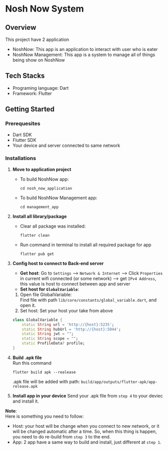 # Nosh Now System

## Overview
This project have 2 application
- NoshNow: This app is an application to interact with user who is eater
- NoshNow Management: This app is a system to manage all of things being show on NoshNow

## Tech Stacks
- Programing language: Dart
- Framework: Flutter

## Getting Started
### Prerequesites
- Dart SDK
- Flutter SDK
- Your device and server connected to same network
### Installations
1. **Move to application project**
    - To build NoshNow app:
        ```
        cd nosh_now_application
        ```
    - To build NoshNow Management app:
        ```
        cd management_app
        ```
2. **Install all library/package**  
    - Clear all package was installed:  
        ```
        flutter clean
        ```
    - Run command in terminal to install all required package for app
        ```
        flutter pub get
        ```

3. **Config host to connect to Back-end server**
    - **Get host**:
    Go to `Settings` -->  `Network & Internet` --> Click `Properties` in current wifi connected (or some network) --> get `IPv4 Address`, this value is host to connect between app and server
    - **Set host for `GlobalVariable`**:  
    1. Open file GlobalVariable:  
    Find file with path `lib/core/constants/global_variable.dart`, and open it.  
    2. Set host: 
    Set your host your take from above
    ```dart
    class GlobalVariable {
        static String url = 'http://{host}:5235';
        static String hubUrl = 'http://{host}:5044';
        static String jwt = "";
        static String scope = "";
        static ProfileData? profile;
    }
    ```
4. **Build .apk file**  
    Run this command
    ```
    flutter build apk --realease
    ```
    .apk file will be added with path: `build/app/outputs/flutter-apk/app-release.apk`

5. **Install app in your device**
Send your .apk file from `step 4` to your deviec and install it.

**Note**:  
Here is something you need to follow:
- Host: your host will be change when you connect to new network, or it will be changed automatic after a time. So, when this thing is happen, you need to do re-build from `step 3` to the end.
- App: 2 app have a same way to build and install, just different at `step 1`.